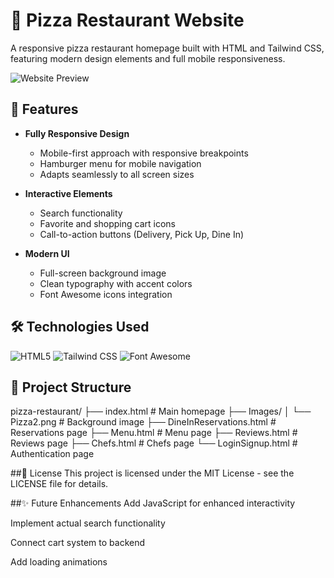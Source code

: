 # 🍕 Pizza Restaurant Website

A responsive pizza restaurant homepage built with HTML and Tailwind CSS, featuring modern design elements and full mobile responsiveness.

![Website Preview](Images/Pizza2.png)

## 🚀 Features

- **Fully Responsive Design**
  - Mobile-first approach with responsive breakpoints
  - Hamburger menu for mobile navigation
  - Adapts seamlessly to all screen sizes

- **Interactive Elements**
  - Search functionality
  - Favorite and shopping cart icons
  - Call-to-action buttons (Delivery, Pick Up, Dine In)

- **Modern UI**
  - Full-screen background image
  - Clean typography with accent colors
  - Font Awesome icons integration

## 🛠️ Technologies Used

![HTML5](https://img.shields.io/badge/-HTML5-E34F26?logo=html5&logoColor=white)
![Tailwind CSS](https://img.shields.io/badge/-Tailwind_CSS-38B2AC?logo=tailwind-css&logoColor=white)
![Font Awesome](https://img.shields.io/badge/-Font_Awesome-528DD7?logo=font-awesome&logoColor=white)

## 📂 Project Structure
pizza-restaurant/
├── index.html # Main homepage
├── Images/
│ └── Pizza2.png # Background image
├── DineInReservations.html # Reservations page
├── Menu.html # Menu page
├── Reviews.html # Reviews page
├── Chefs.html # Chefs page
└── LoginSignup.html # Authentication page

##📝 License
This project is licensed under the MIT License - see the LICENSE file for details.

##✨ Future Enhancements
Add JavaScript for enhanced interactivity

Implement actual search functionality

Connect cart system to backend

Add loading animations
